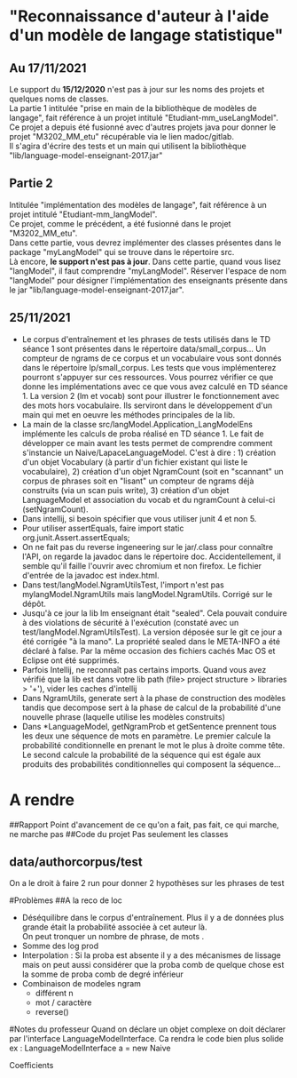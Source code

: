 # "Reconnaissance d'auteur à l'aide d'un modèle de langage statistique"
## Au 17/11/2021 
Le support du **15/12/2020** n'est pas à jour sur les noms des projets et quelques noms de classes.</br>
La partie 1 intitulée "prise en main de la bibliothèque de modèles de langage", fait référence à un projet intitulé "Etudiant-mm_useLangModel". 
Ce projet a depuis été fusionné avec d'autres projets java pour donner le projet "M3202_MM_etu" récupérable via le lien madoc/gitlab. </br>
Il s'agira d'écrire des tests et un main qui utilisent la bibliothèque "lib/language-model-enseignant-2017.jar"


## Partie 2
Intitulée "implémentation des modèles de langage", fait référence à un projet intitulé "Etudiant-mm_langModel". </br>
Ce projet, comme le précédent, a été fusionné dans le projet "M3202_MM_etu". </br>
Dans cette partie, vous devrez implémenter des classes présentes dans le package "myLangModel" qui se trouve dans le répertoire src. 
</br>Là encore, **le support n'est pas à jour**. Dans cette partie, quand vous lisez "langModel", il faut comprendre "myLangModel". Réserver l'espace de nom "langModel" pour désigner l'implémentation des enseignants présente dans le jar "lib/language-model-enseignant-2017.jar".

## 25/11/2021
 - Le corpus d'entraînement et les phrases de tests utilisés dans le TD séance 1 sont présentes dans le répertoire data/small_corpus... Un compteur de ngrams de ce corpus et un vocabulaire vous sont donnés dans le répertoire lp/small_corpus. Les tests que vous implémenterez pourront s'appuyer sur ces ressources. Vous pourrez vérifier ce que donne les implémentations avec ce que vous avez calculé en TD séance 1. La version 2 (lm et vocab) sont pour illustrer le fonctionnement avec des mots hors vocabulaire. Ils serviront dans le développement d'un main qui met en oeuvre les méthodes principales de la lib.
 - La main de la classe src/langModel.Application_LangModelEns implémente les calculs de proba réalisé en TD séance 1. Le fait de développer ce main avant les tests permet de comprendre comment s'instancie un Naive/LapaceLanguageModel. C'est à dire : 1) création d'un objet Vocabulary (à partir d'un fichier existant qui liste le vocabulaire),  2) création d'un objet NgramCount (soit en "scannant" un corpus de phrases soit en "lisant" un compteur de ngrams déjà construits (via un scan puis write), 3) création d'un objet LanguageModel et association du vocab et du ngramCount à celui-ci (setNgramCount).
 - Dans intellij, si besoin spécifier que vous utiliser junit 4 et non 5.
 - Pour utiliser assertEquals, faire import static org.junit.Assert.assertEquals;
 - On ne fait pas du reverse ingeneering sur le jar/.class pour connaître l'API, on regarde la javadoc dans le répertoire doc. Accidentellement, il semble qu'il faille l'ouvrir avec chromium et non firefox. Le fichier d'entrée de la javadoc est index.html.
 - Dans test/langModel.NgramUtilsTest, l'import n'est pas mylangModel.NgramUtils mais langModel.NgramUtils. Corrigé sur le dépôt.
 - Jusqu'à ce jour la lib lm enseignant était "sealed". Cela pouvait conduire à des violations de sécurité à l'exécution (constaté avec un test/langModel.NgramUtilsTest). La version déposée sur le git ce jour a été corrigée "à la mano". La propriété sealed dans le META-INFO a été déclaré à false. Par la même occasion des fichiers cachés Mac OS et Eclipse ont été supprimés.
 - Parfois Intellij, ne reconnaît pas certains imports. Quand vous avez vérifié que la lib est dans votre lib path (file> project structure > libraries > '+'), vider les caches d'intellij
 - Dans NgramUtils, generate sert à la phase de construction des modèles tandis que decompose sert à la phase de calcul de la probabilité d'une nouvelle phrase (laquelle utilise les modèles construits)
 - Dans *LanguageModel, getNgramProb et getSentence prennent tous les deux une séquence de mots en paramètre. Le premier calcule la probabilité conditionnelle en prenant le mot le plus à droite comme tête. Le second calcule la probabilité de la séquence qui est égale aux produits des probabilités conditionnelles qui composent la séquence...

# A rendre
##Rapport
Point d'avancement de ce qu'on a fait, pas fait, ce qui marche, ne marche pas
##Code du projet
Pas seulement les classes
## data/authorcorpus/test
On a le droit à faire 2 run pour donner 2 hypothèses sur les phrases de test

#Problèmes 
##A la reco de loc
- Déséquilibre dans le corpus d'entraînement. Plus il y a de données plus grande était la probabilité associée à cet auteur là.
</br> On peut tronquer un nombre de phrase, de mots .
- Somme des log prod
- Interpolation : Si la proba est absente il y a des mécanismes de lissage mais on peut aussi considérer que la proba comb de quelque chose est la somme de proba comb de degré inférieur
- Combinaison de modeles ngram
  - différent n
  - mot / caractère
  - reverse()

#Notes du professeur
Quand on déclare un objet complexe on doit déclarer par l'interface LanguageModelInterface. Ca rendra le code bien plus solide </br>
ex : LanguageModelInterface a = new Naive </br>

Coefficients </br>
